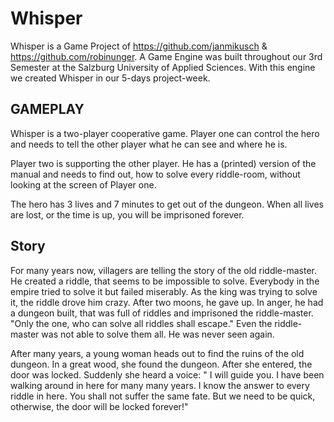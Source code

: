 # Whisper

Whisper is a Game Project of https://github.com/janmikusch & https://github.com/robinunger.
A Game Engine was built throughout our 3rd Semester at the Salzburg University of Applied Sciences.
With this engine we created Whisper in our 5-days project-week.

## GAMEPLAY
Whisper is a two-player cooperative game.
Player one can control the hero and needs to tell the other player what he can see and where he is.

Player two is supporting the other player. He has a (printed) version of the manual and needs to find out, how to solve every riddle-room, without looking at the screen of Player one.

The hero has 3 lives and 7 minutes to get out of the dungeon.
When all lives are lost, or the time is up, you will be imprisoned forever.

## Story
For many years now, villagers are telling the story of the old riddle-master. He created a riddle, that seems to be impossible to solve. Everybody in the empire tried to solve it but failed miserably.
As the king was trying to solve it, the riddle drove him crazy. After two moons, he gave up. In anger, he had a dungeon built, that was full of riddles and imprisoned the riddle-master.
"Only the one, who can solve all riddles shall escape."
Even the riddle-master was not able to solve them all. He was never seen again.

After many years, a young woman heads out to find the ruins of the old dungeon. In a great wood, she found the dungeon. After she entered, the door was locked.
Suddenly she heard a voice: " I will guide you. I have been walking around in here for many many years. I know the answer to every riddle in here. You shall not suffer the same fate. But we need to be quick, otherwise, the door will be locked forever!"
